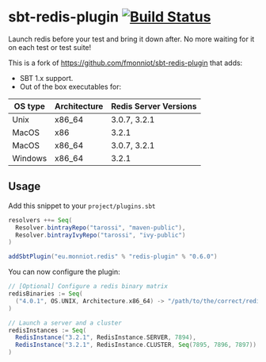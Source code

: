 # sbt-redis-plugin [![Build Status](https://travis-ci.org/fmonniot/sbt-redis-plugin.svg?branch=master)](https://travis-ci.org/fmonniot/sbt-redis-plugin)

Launch redis before your test and bring it down after. No more waiting for it on each test or test suite!

This is a fork of https://github.com/fmonniot/sbt-redis-plugin that adds:
- SBT 1.x support.
- Out of the box executables for:

| OS type | Architecture | Redis Server Versions |
|---------|--------------|-----------------------|
| Unix    | x86_64       | 3.0.7, 3.2.1          |
| MacOS   | x86          | 3.2.1                 |
| MacOS   | x86_64       | 3.0.7, 3.2.1          |
| Windows | x86_64       | 3.2.1                 |

## Usage

Add this snippet to your `project/plugins.sbt`

```scala
resolvers ++= Seq(
  Resolver.bintrayRepo("tarossi", "maven-public"),
  Resolver.bintrayIvyRepo("tarossi", "ivy-public")
)

addSbtPlugin("eu.monniot.redis" % "redis-plugin" % "0.6.0")
```

You can now configure the plugin:

```scala
// [Optional] Configure a redis binary matrix
redisBinaries := Seq(
  ("4.0.1", OS.UNIX, Architecture.x86_64) -> "/path/to/the/correct/redis-server-4.0.1"
)

// Launch a server and a cluster
redisInstances := Seq(
  RedisInstance("3.2.1", RedisInstance.SERVER, 7894),
  RedisInstance("3.2.1", RedisInstance.CLUSTER, Seq(7895, 7896, 7897))
)
```